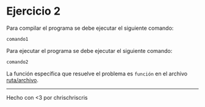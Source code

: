 # Ejercicio 2

Para compilar el programa se debe ejecutar el siguiente comando:

```bash
comando1
```

Para ejecutar el programa se debe ejecutar el siguiente comando:

```bash
comando2
```

La función específica que resuelve el problema es `función` en el archivo [ruta/archivo](ruta/archivo).

---
Hecho con <3 por chrischriscris
